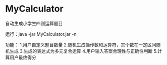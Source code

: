 # MyCalculator
自动生成小学生四则运算题目

运行：java -jar MyCalculator.jar -n

功能：
1.用户自定义题目数量
2.随机生成操作数和运算符，其个数在一定区间随机生成
3.生成的表达式为多元复合运算
4.用户输入答案合理性与正确性判断
5.计算用户最终得分
